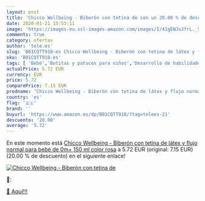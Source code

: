 ```yaml
---
layout: post
title: 'Chicco Wellbeing - Biberón con tetina de con un 20.00 % de descuento'
date: 2020-01-21 15:53:11
image: 'https://images-eu.ssl-images-amazon.com/images/I/41gENJuJfrL._SL400_.jpg'
comments: true
category: ofertas
author: 'tole.es'
slug: 'B01CQTT918-es Chicco Wellbeing - Biberón con tetina de látex y flujo...'
sku: 'B01CQTT918-es'
tags: [ 'Bebé','Botitas y patucos para niños','Desarrollo de habilidades motoras','Juguetes','Juguetes para Bebés y primera infancia','Juguetes para apilar y encajar','Juguetes y juegos','Lactancia y alimentación','Recipientes para comida','Zapatos','Zapatos para bebés','Zapatos para niños','Zapatos y complementos','bebé','biberón','chicco', ]
actualPrice: 5.72 EUR
currency: EUR
price: 5.72
comparePrice: 7.15 EUR
prodname: 'Chicco Wellbeing - Biberón con tetina de látex y flujo normal para bebé de 0m+  150 ml  color rosa'
country: 'es'
flag: '🇪🇸'
brand: ''
buyurl: 'https://www.amazon.es/dp/B01CQTT918/?tag=tolees-21'
descuento: '20.00'
average: '5.72'
---
```


En este momento está [Chicco Wellbeing - Biberón con tetina de látex y flujo normal para bebé de 0m+  150 ml  color rosa](https://www.amazon.es/dp/B01CQTT918/?tag=tolees-21) a 5.72 EUR (original: 7.15 EUR) (20.00 %  de descuento) en el siguiente enlace!

[![Chicco Wellbeing - Biberón con tetina de](https://images-eu.ssl-images-amazon.com/images/I/41gENJuJfrL._SL400_.jpg)](https://www.amazon.es/dp/B01CQTT918/?tag=tolees-21)

🔎:


[🛒 Aquí!!!](https://www.amazon.es/dp/B01CQTT918/?tag=tolees-21)

